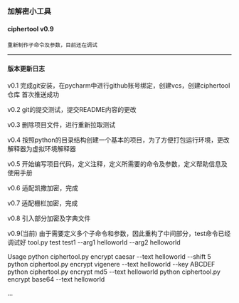 ### 加解密小工具

#### ciphertool v0.9

```text
重新制作子命令及参数，目前还在调试
```
-----------
#### 版本更新日志

v0.1 完成git安装，在pycharm中进行github账号绑定，创建vcs，创建ciphertool仓库
首次推送成功

v0.2 git的提交测试，提交README内容的更改

v0.3 删除项目文件，进行重新拉取测试

v0.4 按照python的目录结构创建一个基本的项目，为了方便打包运行环境，更改解释器为虚拟环境解释器

v0.5 开始编写项目代码，定义注释，定义所需要的命令及参数，定义帮助信息及使用手册

v0.6 适配凯撒加密，完成

v0.7 适配栅栏加密，完成

v0.8 引入部分加密及字典文件

v0.9(当前) 由于需要定义多个子命令和参数，因此重构了中间部分，test命令已经调试好
tool.py test test1 --arg1 helloworld --arg2 helloworld


Usage
python ciphertool.py encrypt caesar --text helloworld --shift 5
python ciphertool.py encrypt vigenere --text helloworld --key ABCDEF
python ciphertool.py encrypt md5 --text helloworld
python ciphertool.py encrypt base64 --text helloworld

...